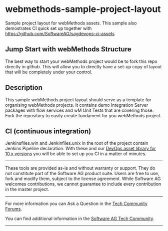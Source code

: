 # webmethods-sample-project-layout
Sample project layout for webMethods assets. This sample also demostrates CI quick set up together with https://github.com/SoftwareAG/sagdevops-ci-assets

## Jump Start with webMethods Structure
The best way to start your webMethods project would be to fork this repo directly in github. This will allow you to directly have a set-up copy of layout that will be completely under your control.

## Description

This sample webMethods project layout should serve as a template for organising webMethods projects. It contains demo Integration Server packages with flow services and wM Unit Tests that are covering those.
Fork the repository to easily create fundament for you webMethods project.

## CI (continuous integration)

Jenkinsfiles.win and Jenkinfiles.unix in the root of the project contain Jenkins Pipeline declaration. With these and our [DevOps asset library for 10.x versions](https://github.com/SoftwareAG/sagdevops-ci-assets) you will be able to set up you CI in a matter of minutes.
  ______________________
These tools are provided as-is and without warranty or support. They do not constitute part of the Software AG product suite. Users are free to use, fork and modify them, subject to the license agreement. While Software AG welcomes contributions, we cannot guarantee to include every contribution in the master project.	
____________________
For more information you can Ask a Question in the [Tech Community Forums](https://tech.forums.softwareag.com/tags/c/forum/1/webmethods).

You can find additional information in the [Software AG Tech Community](https://tech.forums.softwareag.com/tag/webmethods).
____________________

